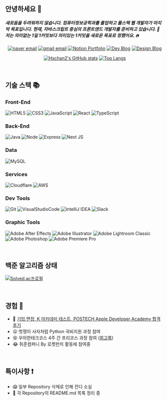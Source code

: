 ## 안녕하세요 👋
<h5>새로움을 두려워하지 않습니다. 컴퓨터정보공학과를 졸업하고 풀스택 웹 개발자가 마지막 목표입니다. 현재, 자바스크립트 중심의 프론트엔드 개발자를 준비하고 있습니다. 💪 저는 의미없는 1일 1커밋보다 의미있는 1커밋을 새로운 목표로 정했어요. 🔥</h5>   

<div align=center>
  
  [![naver email](https://img.shields.io/badge/Naver%20Email-12A614?style=flat&logoColor=white)](mailto:seongchan_@naver.com)
  [![gmail email](https://img.shields.io/badge/Gmail%20Email-D21F1F?style=flat&logoColor=white)](mailto:hseongchan2@gmail.com)
  [![Notion Portfolio](https://img.shields.io/badge/Notion_Portfolio-AEAEAE?style=flat&logoColor=white)](https://www.notion.so/HS-ead5a5d6a41a4116b63d4ec5bf830253)
  [![Dev Blog](https://img.shields.io/badge/Dev_Blog-000000?style=flat&logoColor=white)](https://hseongchan2.tistory.com/)
  [![Design Blog](https://img.shields.io/badge/Design_Blog-2DB400?style=flat&logoColor=white)](https://blog.naver.com/seongchan)

  [![Hschan2's GitHub stats](https://github-readme-stats-brundabharadwaj.vercel.app/api?username=Hschan2&show_icons=true&theme=onedark
)](https://github.com/anuraghazra/github-readme-stats)
  [![Top Langs](https://github-readme-stats.vercel.app/api/top-langs/?username=Hschan2&theme=onedark&layout=compact)](https://github.com/anuraghazra/github-readme-stats)
  
</div>

<br />

## 기술 스택 📚
<h3>Front-End</h3>

![HTML5](https://img.shields.io/badge/-HTML5-F05032?style=flat&logo=html5&logoColor=ffffff)
![CSS3](https://img.shields.io/badge/-CSS3-007ACC?style=flat&logo=css3)
![JavaScript](https://img.shields.io/badge/-JavaScript-%23F7DF1C?style=flat&logo=javascript&logoColor=000000&labelColor=%23F7DF1C&color=%23FFCE5A)
![React](https://img.shields.io/badge/-React-222222?style=flat&logo=react)
![TypeScript](https://img.shields.io/badge/-TypeScript-304674?style=flat&logo=typescript)

<h3>Back-End</h3>

![Java](https://img.shields.io/badge/Java-ED8B00?style=flat&logo=java&logoColor=white)
![Node](https://img.shields.io/badge/-Nodejs-43853d?style=flat&logo=Node.js&logoColor=white)
![Express](https://img.shields.io/badge/Express.js-404D59?style=flat&logo=express&logoColor=white)
![Next JS](https://img.shields.io/badge/Next-black?style=flat&logo=next.js&logoColor=white)

<h3>Data</h3>

![MySQL](https://img.shields.io/badge/MySQL-00000F?style=flat&logo=mysql&logoColor=white)

<h3>Services</h3>

![Cloudflare](https://img.shields.io/badge/Cloudflare-ED8B00?style=flat&logo=cloudflare&logoColor=white)
![AWS](https://img.shields.io/badge/aws-lambda-ED8B00?style=flat&logo=AWS-LAMBDA&logoColor=white)

<h3>Dev Tools</h3>

![Git](https://img.shields.io/badge/-Git-F05032?style=flat&logo=git&logoColor=ffffff)
![VisualStudioCode](https://img.shields.io/badge/Visual_Studio_Code-0078D4?style=flat&logo=visual%20studio%20code&logoColor=white)
![IntelliJ IDEA](https://img.shields.io/badge/IntelliJIDEA-000000.svg?style=flat&logo=intellij-idea&logoColor=white)
![Slack](https://img.shields.io/badge/Slack-4A154B?style=flat&logo=slack&logoColor=white)

<h3>Graphic Tools</h3>

![Adobe After Effects](https://img.shields.io/badge/Adobe%20After%20Effects-9999FF.svg?style=flat&logo=Adobe%20After%20Effects&logoColor=white)
![Adobe Illustrator](https://img.shields.io/badge/adobe%20illustrator-%23FF9A00.svg?style=flat&logo=adobe%20illustrator&logoColor=white)
![Adobe Lightroom Classic](https://img.shields.io/badge/Adobe%20Lightroom%20Classic-31A8FF.svg?style=flat&logo=Adobe%20Lightroom%20Classic&logoColor=white)
![Adobe Photoshop](https://img.shields.io/badge/adobe%20photoshop-%2331A8FF.svg?style=flat&logo=adobe%20photoshop&logoColor=white)
![Adobe Premiere Pro](https://img.shields.io/badge/Adobe%20Premiere%20Pro-9999FF.svg?style=flat&logo=Adobe%20Premiere%20Pro&logoColor=white)

<br/>

## 백준 알고리즘 상태

[![Solved.ac프로필](http://mazassumnida.wtf/api/v2/generate_badge?boj=hseongchan2)](https://solved.ac/hseongchan2)

<br />

<h2> 경험 👣 </h2>  

- 🎉 [기업 면접, K 아카데미 테스트, POSTECH Apple Developer Academy 합격 후기](https://github.com/Hschan2/Experiment-Job_knowledge/tree/main/Experiment)   
- 😮 멋쟁이 사자처럼 Python 국비지원 과정 참여
- 😵 우아한테크코스 4주 간 프리코스 과정 참여 ([회고록](https://hseongchan2.tistory.com/31))
- 😂 취준컴퍼니 By 로켓펀치 활동에 참여중

<br />

<h2> 특이사항 ❗ </h2>

- 😱 일부 Repository 삭제로 인해 잔디 소실
- 🧱 각 Repository의 README.md 목록 정리 중   

<br/>

